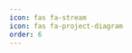 ```yaml
---
icon: fas fa-stream
icon: fas fa-project-diagram
order: 6
---
```


<!DOCTYPE html>
<html lang="en">
<head>
    <meta charset="UTF-8">
    <meta name="viewport" content="width=device-width, initial-scale=1.0">
    <title>Project Showcase</title>
    <link rel="stylesheet" href="https://cdnjs.cloudflare.com/ajax/libs/font-awesome/5.15.4/css/all.min.css">
    <style>
        /* Style for the project items */
        .project-item summary {
            font-size: 18px;
            font-weight: bold;
            padding: 10px;
            background-color: rgba(100, 149, 237, 0.2);
            border-radius: 5px;
            cursor: pointer;
            transition: background-color 0.3s ease, color 0.3s ease;
            margin-bottom: 8px;
        }

        .project-item[open] summary {
            background-color: rgba(100, 149, 237, 0.7);
            color: #fff;
        }

        .project-item div {
            padding: 10px;
            background-color: rgba(245, 245, 245, 0.2); /* Lighter inner background */
            border-radius: 5px;
            transition: max-height 0.4s ease-in-out;
            overflow: hidden;
            max-height: 0;
        }

        .project-item[open] div {
            max-height: 1000px; /* Allows space for expanded content */
            padding: 15px;
        }

        .project-item {
            border: 1px solid #ddd;
            box-shadow: 0 2px 10px rgba(0, 0, 0, 0.05);
            border-radius: 8px;
            margin-bottom: 15px;
            transition: transform 0.2s ease;
        }

        .project-item summary:hover {
            background-color: rgba(100, 149, 237, 0.5);
            color: #fff;
        }

        .project-item:hover {
            transform: translateY(-5px);
        }
    </style>
</head>
<body>

<h2><i class="fas fa-stream"></i> Project Showcase</h2>
<div id="github-projects">
    <!-- Projects will be injected here -->
</div>

<script>
    async function loadProjects() {
        try {
            const username = 'devakhilus'; // Replace with your GitHub username
            const url = `https://api.github.com/users/${username}/repos`;
            console.log('Fetching projects from URL:', url); // Log the URL being fetched

            const response = await fetch(url);
            
            if (!response.ok) {
                throw new Error(`HTTP error! status: ${response.status}`);
            }

            const repos = await response.json();
            console.log('Fetched repos:', repos); // Log the fetched repos

            const excludedRepos = ['devakhilus.github.io', 'devakhilus']; // Repos to exclude
            const projectContainer = document.getElementById('github-projects');

            repos
                .filter(repo => !excludedRepos.includes(repo.name)) // Filter out the excluded repos
                .forEach(repo => {
                    // Create the structure for each project item
                    const projectItem = document.createElement('details');
                    projectItem.classList.add('project-item');

                    const projectSummary = document.createElement('summary');
                    projectSummary.textContent = repo.name;

                    const projectInfo = document.createElement('div');
                    projectInfo.innerHTML = `
                        <p><strong>Description:</strong> ${repo.description || 'No description available.'}</p>
                        <p><strong>Language:</strong> ${repo.language || 'N/A'}</p>
                        <p><a href="${repo.html_url}" target="_blank">View Repository</a></p>
                    `;

                    // Append summary and info to the project item
                    projectItem.appendChild(projectSummary);
                    projectItem.appendChild(projectInfo);

                    // Append the project item to the container
                    projectContainer.appendChild(projectItem);
                });
        } catch (error) {
            console.error('Error loading projects:', error);
        }
    }

    // Load projects when the page loads
    document.addEventListener('DOMContentLoaded', loadProjects);
</script>

</body>
</html>
